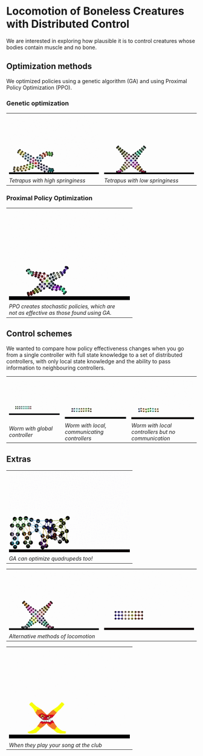 # Locomotion of Boneless Creatures with Distributed Control

We are interested in exploring how plausible it is to control creatures whose bodies contain muscle and no bone.

## Optimization methods

We optimized policies using a genetic algorithm (GA) and using Proximal Policy Optimization (PPO).

### Genetic optimization
<table>
  <tr>
    <td><img src="https://raw.githubusercontent.com/davepagurek/boneless/master/gifs/ScreenCapture_16-04-2020%202.18.31%20PM.gif" /></td>
    <td><img src="https://raw.githubusercontent.com/davepagurek/boneless/master/gifs/ScreenCapture_15-04-2020%204.56.06%20PM.gif" /></td>
  </tr>
  <tr>
    <td><em>Tetrapus with high springiness</em></td>
    <td><em>Tetrapus with low springiness</em></td>
  </tr>
</table>

### Proximal Policy Optimization
<table>
  <tr>
    <td><img src="https://raw.githubusercontent.com/davepagurek/boneless/master/gifs/ppo_Trim.gif" /></td>
  </tr>
  <tr>
    <td><em>PPO creates stochastic policies, which are<br />not as effective as those found using GA.</em></td>
  </tr>
</table>

## Control schemes

We wanted to compare how policy effectiveness changes when you go from a single controller with full state knowledge to a set of distributed controllers, with only local state knowledge and the ability to pass information to neighbouring controllers.

<table>
  <tr>
    <td><img src="https://raw.githubusercontent.com/davepagurek/boneless/master/gifs/skinnyworm%20global%20gen%2050.gif" /></td>
    <td><img src="https://raw.githubusercontent.com/davepagurek/boneless/master/gifs/skinnyworm%20with%20comm%20gen%2050.gif" /></td>
    <td><img src="https://raw.githubusercontent.com/davepagurek/boneless/master/gifs/skinnyworm%20without%20comm%20gen%2050.gif" /></td>
  </tr>
  <tr>
    <td><em>Worm with global controller</em></td>
    <td><em>Worm with local, communicating controllers</em></td>
    <td><em>Worm with local controllers but no communication</em></td>
  </tr>
</table>

## Extras

<table>
  <tr>
    <td><img src="https://raw.githubusercontent.com/davepagurek/boneless/master/gifs/horse%2005%20100th%20gen.gif" /></td>
  </tr>
  <tr>
    <td><em>GA can optimize quadrupeds too!</em></td>
  </tr>
</table>

<table>
  <tr>
    <td><img src="https://raw.githubusercontent.com/davepagurek/boneless/master/gifs/tetrapus%20best%20foot%20forward.gif" /></td>
    <td><img src="https://raw.githubusercontent.com/davepagurek/boneless/master/gifs/fatworm_somersault.gif" /></td>
  </tr>
  <tr>
    <td colspan="2"><em>Alternative methods of locomotion</em></td>
  </tr>
</table>

<table>
  <tr>
    <td><img src="https://raw.githubusercontent.com/davepagurek/boneless/master/gifs/textured.gif" /></td>
  </tr>
  <tr>
    <td><em>When they play your song at the club</em></td>
  </tr>
</table>
